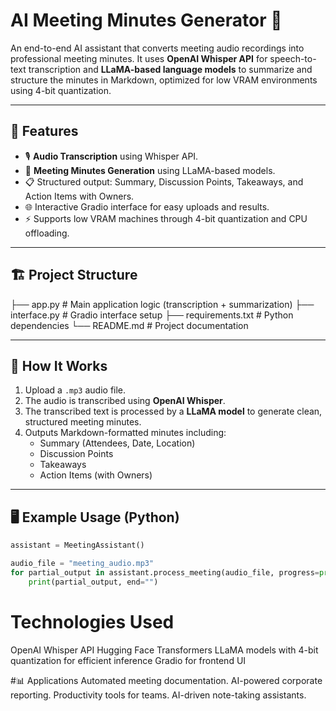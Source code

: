 # AI Meeting Minutes Generator 📝

An end-to-end AI assistant that converts meeting audio recordings into professional meeting minutes. It uses **OpenAI Whisper API** for speech-to-text transcription and **LLaMA-based language models** to summarize and structure the minutes in Markdown, optimized for low VRAM environments using 4-bit quantization.

---

## 🚀 Features
- 🎙️ **Audio Transcription** using Whisper API.
- 🧠 **Meeting Minutes Generation** using LLaMA-based models.
- 📋 Structured output: Summary, Discussion Points, Takeaways, and Action Items with Owners.
- 🌐 Interactive Gradio interface for easy uploads and results.
- ⚡ Supports low VRAM machines through 4-bit quantization and CPU offloading.

---

## 🏗️ Project Structure
├── app.py # Main application logic (transcription + summarization)
├── interface.py # Gradio interface setup
├── requirements.txt # Python dependencies
└── README.md # Project documentation


---

## 📝 How It Works
1. Upload a `.mp3` audio file.
2. The audio is transcribed using **OpenAI Whisper**.
3. The transcribed text is processed by a **LLaMA model** to generate clean, structured meeting minutes.
4. Outputs Markdown-formatted minutes including:
   - Summary (Attendees, Date, Location)
   - Discussion Points
   - Takeaways
   - Action Items (with Owners)

---

## 🖥️ Example Usage (Python)
```python
assistant = MeetingAssistant()

audio_file = "meeting_audio.mp3"
for partial_output in assistant.process_meeting(audio_file, progress=print):
    print(partial_output, end="")
```

# Technologies Used
OpenAI Whisper API
Hugging Face Transformers
LLaMA models with 4-bit quantization for efficient inference
Gradio for frontend UI

#📊 Applications
Automated meeting documentation.
AI-powered corporate reporting.
Productivity tools for teams.
AI-driven note-taking assistants.

